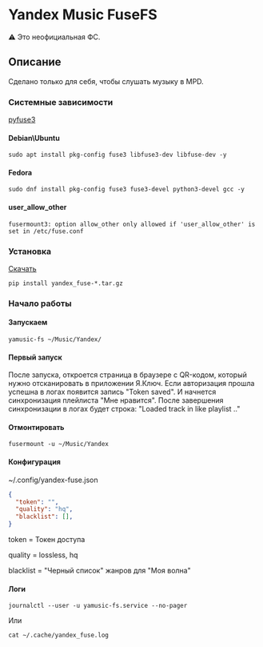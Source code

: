 # Yandex Music FuseFS

⚠️ Это неофициальная ФС.

## Описание

Сделано только для себя, чтобы слушать музыку в MPD.

### Системные зависимости

[pyfuse3](https://pyfuse3.readthedocs.io/en/latest/install.html)

#### Debian\Ubuntu

```shell
sudo apt install pkg-config fuse3 libfuse3-dev libfuse-dev -y
```

#### Fedora

```shell
sudo dnf install pkg-config fuse3 fuse3-devel python3-devel gcc -y

```

#### user_allow_other

```shell
fusermount3: option allow_other only allowed if 'user_allow_other' is set in /etc/fuse.conf
```

### Установка

[Скачать](https://github.com/vm86/yandex-music-fusefs/releases)

``` shell
pip install yandex_fuse-*.tar.gz
```

### Начало работы

#### Запускаем

```shell
yamusic-fs ~/Music/Yandex/
```

#### Первый запуск

После запуска, откроется страница в браузере с QR-кодом,
который нужно отсканировать в приложении Я.Ключ.
Если авторизация прошла успешна в логах появится запись "Token saved".
И начнется синхронизация плейлиста "Мне нравится".
После завершения синхронизации в логах будет строка:
"Loaded track in like playlist .."

#### Отмонтировать

```shell
fusermount -u ~/Music/Yandex
```

#### Конфигурация

~/.config/yandex-fuse.json

```json
{
  "token": "",
  "quality": "hq",
  "blacklist": [],
}
```

token = Токен доступа

quality = lossless, hq

blacklist = "Черный список" жанров для "Моя волна"

#### Логи

```shell
journalctl --user -u yamusic-fs.service --no-pager
```

Или

```shell
cat ~/.cache/yandex_fuse.log
```
